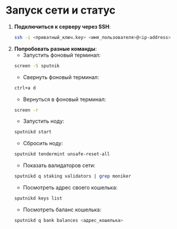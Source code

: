 # Запуск сети и статус

1. **Подключиться к серверу через SSH**:
   ```bash
   ssh -i <приватный_ключ.key> <имя_пользователя>@<ip-address>
   ```
2. **Попробовать разные команды**:
   - Запустить фоновый терминал:
   ```bash
   screen -S sputnik
   ```
   - Свернуть фоновый терминал:
   ```bash
   ctrl+a d
   ```
   - Вернуться в фоновый терминал:
   ```bash
   screen -r
   ```
   - Запустить ноду:
   ```bash
   sputnikd start
   ```
   - Сбросить ноду:
   ```bash
   sputnikd tendermint unsafe-reset-all
   ```
   - Показать валидаторов сети:
   ```bash
   sputnikd q staking validators | grep moniker
   ```
   - Посмотреть адрес своего кошелька:
   ```bash
   sputnikd keys list
   ```
   - Посмотреть баланс кошелька:
   ```bash
   sputnikd q bank balances <адрес_кошелька>
   ```
